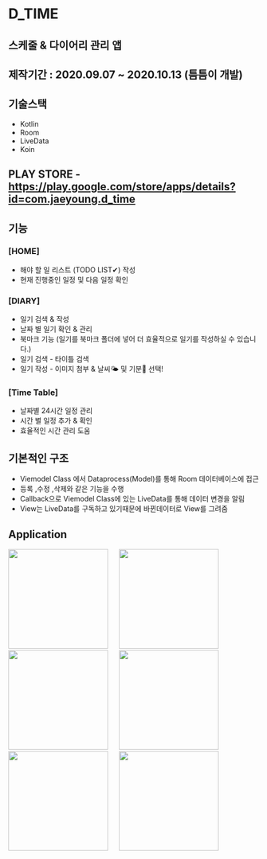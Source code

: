 # D_TIME
## 스케줄 & 다이어리 관리 앱

## 제작기간 : 2020.09.07 ~ 2020.10.13 (틈틈이 개발)

## 기술스택
 - Kotlin 
 - Room 
 - LiveData 
 - Koin
 
## PLAY STORE - https://play.google.com/store/apps/details?id=com.jaeyoung.d_time

## 기능

### [HOME]
- 해야 할 일 리스트 (TODO LIST✔) 작성
- 현재 진행중인 일정 및 다음 일정 확인

### [DIARY]
- 일기 검색 & 작성
- 날짜 별 일기 확인 & 관리
- 북마크 기능 (일기를 북마크 폴더에 넣어 더 효율적으로 일기를 작성하실 수 있습니다.)
- 일기 검색 - 타이틀 검색
- 일기 작성 - 이미지 첨부 & 날씨🌤 및 기분🤯 선택!

### [Time Table]
- 날짜별 24시간 일정 관리
- 시간 별 일정 추가 & 확인
- 효율적인 시간 관리 도움

## 기본적인 구조
- Viemodel Class 에서 Dataprocess(Model)를 통해 Room 데이터베이스에 접근 
- 등록 ,수정 ,삭제와 같은 기능을 수행
- Callback으로 Viemodel Class에 있는 LiveData를 통해 데이터 변경을 알림 
- View는 LiveData를 구독하고 있기때문에 바뀐데이터로 View를 그려줌

## Application
<div>
<img width="200" src="https://user-images.githubusercontent.com/45057493/102853092-fef6c100-4462-11eb-89ea-fea8ce9877b9.png">
&emsp;
<img width="200" src="https://user-images.githubusercontent.com/45057493/102853096-01f1b180-4463-11eb-8251-13aff68a7076.png">
&emsp;
<img width="200" src="https://user-images.githubusercontent.com/45057493/102853100-03bb7500-4463-11eb-9bd5-ce926fb8a96b.png">
&emsp;
<img width="200" src="https://user-images.githubusercontent.com/45057493/102853103-04eca200-4463-11eb-882f-ec56a41e572e.png">
&emsp;
<img width="200" src="https://user-images.githubusercontent.com/45057493/102853104-06b66580-4463-11eb-9c0a-0b9e6c3f8153.png">
&emsp;
<img width="200" src="https://user-images.githubusercontent.com/45057493/102853106-07e79280-4463-11eb-86fb-28106025e9fa.png">
</div>
